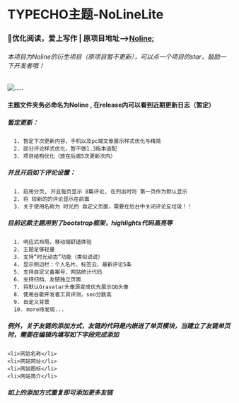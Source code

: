 # TYPECHO主题-NoLineLite   
###  💬优化阅读，爱上写作  |   原项目地址-->[Noline](https://github.com/qine233/NoLine-Typecho-theme);
###### 本项目为Noline的衍生项目（原项目暂不更新），可以点一个项目的star，鼓励一下开发者哦！
 ![.....](https://img.shields.io/github/downloads/qine233/NoLineLite/total.svg?style=flat-square)
#### 主题文件夹务必命名为Noline , 在release内可以看到近期更新日志（暂定）
##### 暂定更新：
      1. 暂定下次更新内容，手机以及pc端文章展示样式优化与精简
      2. 部分评论样式优化，暂不做1.3版本适配
      3. 项目结构优化（放在后面5次更新次内）
##### 并且开启如下评论设置：
      1. 启用分页, 并且每页显示 8篇评论, 在列出时将 第一页作为默认显示
      2. 将 较新的的评论显示在前面
      3. 关于使用名称为 时光的 自定义页面，需要在后台中关闭评论反垃圾！！
##### 目前这款主题用到了bootstrap框架，highlights代码高亮等
      1. 响应式布局，移动端舒适体验
      2. 主题足够轻量
      3. 支持“时光动态”功能（类似说说）
      4. 显示侧边栏：个人名片、标签云、最新评论5条
      5. 支持自定义备案号、网站统计代码
      6. 支持归档、友链独立页面
      7. 将默认Gravatar头像源变成优先展示QQ头像
      8. 使用谷歌开发者工具评测，seo分数高
      9. 自定义背景
      10. more待发现...

##### 例外，关于友链的添加方式，友链的代码是内嵌进了单页模块，当建立了友链单页时，需要在编辑内填写如下字段完成添加
```
<li>网站名称</li>
<li>网站网址</li>
<li>网站图标</li>
<li>网站简介</li>
```
##### 如上的添加方式重复即可添加更多友链

